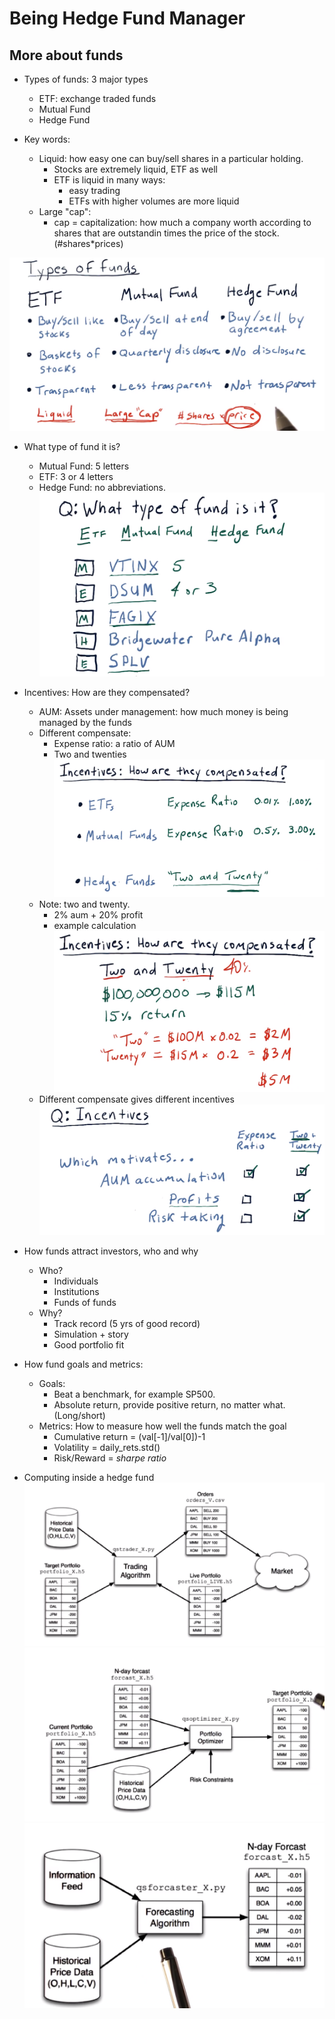 # Being Hedge Fund Manager
## More about funds
- Types of funds: 3 major types
    - ETF: exchange traded funds
    - Mutual Fund
    - Hedge Fund


- Key words:
    - Liquid: how easy one can buy/sell shares in a particular holding. 
        - Stocks are extremely liquid, ETF  as well
        - ETF is liquid in many ways:
            - easy trading
            - ETFs with higher volumes are more liquid
    - Large "cap":
        - cap = capitalization: how much a company worth according to shares that are outstandin times the price of the stock. (#shares*prices)

![fundtype](https://raw.githubusercontent.com/suereey/ML4T_summer_study/main/02_screenshot/1_generalintro.PNG)

- What type of fund it is?
    - Mutual Fund: 5 letters
    - ETF: 3 or 4 letters
    - Hedge Fund: no abbreviations.
![fundname](https://raw.githubusercontent.com/suereey/ML4T_summer_study/main/02_screenshot/2_Fundsname.PNG)

- Incentives: How are they compensated?
    - AUM: Assets under management: how much money is being managed by the funds
    - Different compensate:
        - Expense ratio: a ratio of AUM
        - Two and twenties
    ![compensate](https://raw.githubusercontent.com/suereey/ML4T_summer_study/main/02_screenshot/3_compensate.PNG)
    - Note: two and twenty. 
        - 2% aum + 20% profit
        - example calculation
        ![calculation](https://raw.githubusercontent.com/suereey/ML4T_summer_study/main/02_screenshot/4_twotwenty.PNG)
    - Different compensate gives different incentives
    ![incentives](https://raw.githubusercontent.com/suereey/ML4T_summer_study/main/02_screenshot/5_incentives.PNG)

- How funds attract investors, who and why
    - Who?
        - Individuals
        - Institutions
        - Funds of funds
    - Why?
        - Track record (5 yrs of good record)
        - Simulation + story
        - Good portfolio fit

- How fund goals and metrics:
    - Goals:
        - Beat a benchmark, for example SP500.
        - Absolute return, provide positive return, no matter what. (Long/short)
    - Metrics: How to measure how well the funds match the goal
        - Cumulative return = (val[-1]/val[0])-1
        - Volatility = daily_rets.std()
        - Risk/Reward = *sharpe ratio*
- Computing inside a hedge fund
    ![computing_01](https://raw.githubusercontent.com/suereey/ML4T_summer_study/main/02_screenshot/07_computing.PNG)
    ![computing_02](https://raw.githubusercontent.com/suereey/ML4T_summer_study/main/02_screenshot/08_computing.PNG)
    ![computing_03](https://raw.githubusercontent.com/suereey/ML4T_summer_study/main/02_screenshot/09_computing.PNG)
